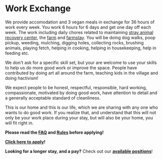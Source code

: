 <!--

Title: Work Exchange

-->

Work Exchange
=========

We provide accomodation and 3 vegan meals in exchange for 36 hours of work every week. You work 6 hours for 6 days and get one day off each week. The work including daily chores related to maintaining [stray animal recovery center](/?p=recovery), the [farm](/?p=farm) and [farmstay](/?p=farmstay). You will be doing dog walks, poop pickup, weeding, mulching, digging holes, collecting rocks, brushing animals, playing fetch, helping in cooking, helping in housekeeping, help in feeding etc.

We don't ask for a specific skill set, but your are welcome to use your skills to help us do more good work or improve the space. People have contributed by doing art all around the farm, teaching kids in the village and doing hactivism!

We expect people to be honest, respectful, responsible, hard working, compassionate, motivated by doing good work, have attention to detail and a generally acceptable standard of cleanliness.

This is our home and this is our life, which we are sharing with any one who wants to do good work. If you realize that, and understand that this will not only be your work place during your stay, but will also be your home, you will fit right in.

**Please read the [FAQ](/?p=faq) and [Rules](/?p=rules) before applying!**

**[Click here to apply](https://goo.gl/9kJYdv)!** 

**Looking for a longer stay, and a pay?** Check out our [**available positions**](/?p=positions)!

<!--

why do it, what to expect, our expecations!

-->

